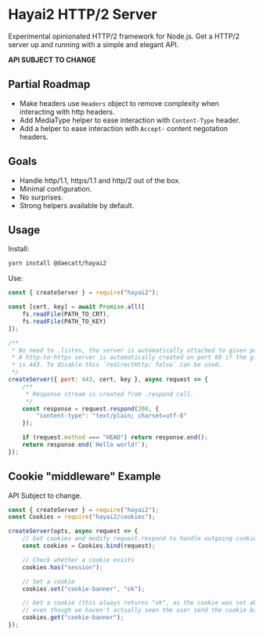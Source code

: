 # Hayai2 HTTP/2 Server

Experimental opinionated HTTP/2 framework for Node.js. Get a HTTP/2 server up
and running with a simple and elegant API.

**API SUBJECT TO CHANGE**

## Partial Roadmap

-   Make headers use `Headers` object to remove complexity when interacting with http headers.
-   Add MediaType helper to ease interaction with `Content-Type` header.
-   Add a helper to ease interaction with `Accept-` content negotation headers.

## Goals

-   Handle http/1.1, https/1.1 and http/2 out of the box.
-   Minimal configuration.
-   No surprises.
-   Strong helpers available by default.

## Usage

Install:

```sh
yarn install @daecatt/hayai2
```

Use:

```javascript
const { createServer } = require("hayai2");

const [cert, key] = await Promise.all([
	fs.readFile(PATH_TO_CRT),
	fs.readFile(PATH_TO_KEY)
]);

/**
 * No need to .listen, the server is automatically attached to given port.
 * A http-to-https server is automatically created on port 80 if the given port
 * is 443. To disable this `redirectHttp: false` can be used.
 */
createServer({ port: 443, cert, key }, async request => {
	/**
	 * Response stream is created from .respond call.
	 */
	const response = request.respond(200, {
		"content-type": "text/plain; charset=utf-8"
	});

	if (request.method === "HEAD") return response.end();
	return response.end(`Hello world!`);
});
```

## Cookie "middleware" Example

API Subject to change.

```javascript
const { createServer } = require("hayai2");
const Cookies = require("hayai2/cookies");

createServer(opts, async request => {
	// Get cookies and modify request.respond to handle outgoing cookies.
	const cookies = Cookies.bind(request);

	// Check whether a cookie exists
	cookies.has("session");

	// Set a cookie
	cookies.set("cookie-banner", "ok");

	// Get a cookie (this always returns "ok", as the cookie was set above
	// even though we haven't actually seen the user send the cookie back).
	cookies.get("cookie-banner");
});
```
